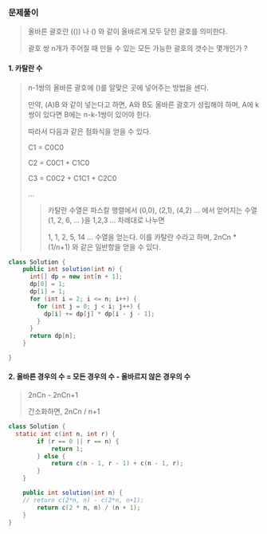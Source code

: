 ### 문제풀이
> 올바른 괄호란 (()) 나 () 와 같이 올바르게 모두 닫힌 괄호를 의미한다.
>
> 괄호 쌍 n개가 주어질 때 만들 수 있는 모든 가능한 괄호의 갯수는 몇개인가 ?

#### 1. 카탈란 수

> n-1쌍의 올바른 괄호에 ()를 알맞은 곳에 넣어주는 방법을 센다.
>
> 만약, (A)B 와 같이 넣는다고 하면, A와 B도 올바른 괄호가 성립해야 하며, A에 k쌍이 있다면 B에는 n-k-1쌍이 있어야 한다.
>
> 따라서 다음과 같은 점화식을 얻을 수 있다.
>
> C1 = C0C0
>
> C2 = C0C1 + C1C0
>
> C3 = C0C2 + C1C1 + C2C0
>
> ...
>
> > 카탈란 수열은 파스칼 행렬에서 (0,0), (2,1), (4,2) ... 에서 얻어지는 수열(1, 2, 6, ... )을 1,2,3 ... 차례대로 나누면
> >
> > 1, 1, 2, 5, 14 ... 수열을 얻는다. 이를 카탈란 수라고 하며, 2nCn * (1/n+1) 와 같은 일반항을 얻을 수 있다.


```java
class Solution {
    public int solution(int n) {
      int[] dp = new int[n + 1];
      dp[0] = 1;
      dp[1] = 1;
      for (int i = 2; i <= n; i++) {
        for (int j = 0; j < i; j++) {
          dp[i] += dp[j] * dp[i - j - 1];
        }
      }
      return dp[n];
    }

}
```

#### 2. 올바른 경우의 수 = 모든 경우의 수 - 올바르지 않은 경우의 수

> 2nCn - 2nCn+1
>
> 간소화하면, 2nCn / n+1

```java
class Solution {
  static int c(int n, int r) {
		if (r == 0 || r == n) {
			return 1;
		} else {
			return c(n - 1, r - 1) + c(n - 1, r);
		}
	}

	public int solution(int n) {
    // return c(2*n, n) - c(2*n, n+1);
		return c(2 * n, n) / (n + 1);
	}
}
```

